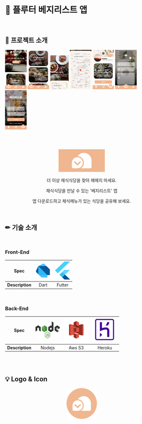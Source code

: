 # 📱 플루터 베지리스트 앱


</br>

## 📌 프로젝트 소개



<img width="14%"  src="https://github.com/frame-creator/stackimage/blob/master/reademe/store1.png?raw=true"> <img width="14%"  src="https://github.com/frame-creator/stackimage/blob/master/reademe/store2.png?raw=true"> <img width="12%"  src="https://github.com/frame-creator/stackimage/blob/master/reademe/stroe3.png?raw=true"> <img width="14%"  src="https://github.com/frame-creator/stackimage/blob/master/reademe/store4.png?raw=true"> <img width="14%"  src="https://github.com/frame-creator/stackimage/blob/master/reademe/store5.png?raw=true"> <img width="14%"  src="https://github.com/frame-creator/stackimage/blob/master/reademe/store6.png?raw=true"> <img width="14%"  src="https://github.com/frame-creator/stackimage/blob/master/reademe/store7.png?raw=true">
<p></p>



</br>

</br>
<p align="center"><img width="30%"  src="https://github.com/frame-creator/stackimage/blob/master/reademe/rectangle1024.png?raw=true"></p>
<div align="center">
	

   더 이상 채식식당을 찾아 헤매지 마세요.
    
   채식식당을 만날 수 있는 '베지리스트' 앱 
  
 앱 다운로드하고 채식메뉴가 있는 식당을 공유해 보세요.
  
</div>

</br>



## ✏ 기술 소개

</br>

### Front-End

| Spec | <img width= 50 src="https://github.com/frame-creator/stackimage/blob/master/stackimg/dartlogo.png?raw=true"> | <img width= 50 src="https://github.com/frame-creator/stackimage/blob/master/stackimg/flutter-logo.png?raw=true"> | 
| :--: | :--: | :--: | 
| **Description** | Dart | Futter |

</br>

### Back-End
| Spec | <img width= 80 src="https://github.com/frame-creator/stackimage/blob/master/stackimg/nodejs-1.png?raw=true"> | <img width= 80 src="https://github.com/frame-creator/stackimage/blob/master/stackimg/aws_s3.png?raw=true"> | <img width= 80 src="https://github.com/frame-creator/stackimage/blob/master/stackimg/herokulogo.png?raw=true"> | 
| :--: | :--: | :--: | :--: |  
| **Description** | Nodejs | Aws S3 | Heroku |

</br>

<br/>

##  💡 Logo & Icon




<p align="center"><img width="20%"  src="https://github.com/frame-creator/stackimage/blob/master/reademe/icon512.png?raw=true"></p>



